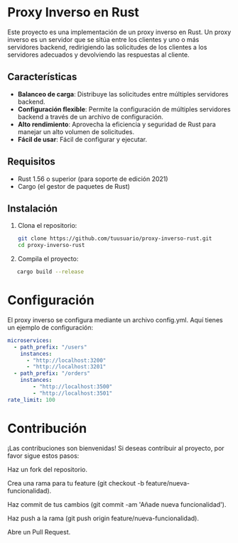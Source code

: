 # Proxy Inverso en Rust

Este proyecto es una implementación de un proxy inverso en Rust. Un proxy inverso es un servidor que se sitúa entre los clientes y uno o más servidores backend, redirigiendo las solicitudes de los clientes a los servidores adecuados y devolviendo las respuestas al cliente.

## Características

- **Balanceo de carga**: Distribuye las solicitudes entre múltiples servidores backend.
- **Configuración flexible**: Permite la configuración de múltiples servidores backend a través de un archivo de configuración.
- **Alto rendimiento**: Aprovecha la eficiencia y seguridad de Rust para manejar un alto volumen de solicitudes.
- **Fácil de usar**: Fácil de configurar y ejecutar.

## Requisitos

- Rust 1.56 o superior (para soporte de edición 2021)
- Cargo (el gestor de paquetes de Rust)

## Instalación

1. Clona el repositorio:

   ```bash
   git clone https://github.com/tuusuario/proxy-inverso-rust.git
   cd proxy-inverso-rust
   
2. Compila el proyecto:
 ```bash
    cargo build --release
```
# Configuración
El proxy inverso se configura mediante un archivo config.yml. Aquí tienes un ejemplo de configuración:
``` yml
microservices:
  - path_prefix: "/users"
    instances:
      - "http://localhost:3200"
      - "http://localhost:3201"
  - path_prefix: "/orders"
    instances:
        - "http://localhost:3500"
        - "http://localhost:3501"
rate_limit: 100
```

# Contribución
¡Las contribuciones son bienvenidas! Si deseas contribuir al proyecto, por favor sigue estos pasos:

Haz un fork del repositorio.

Crea una rama para tu feature (git checkout -b feature/nueva-funcionalidad).

Haz commit de tus cambios (git commit -am 'Añade nueva funcionalidad').

Haz push a la rama (git push origin feature/nueva-funcionalidad).

Abre un Pull Request.